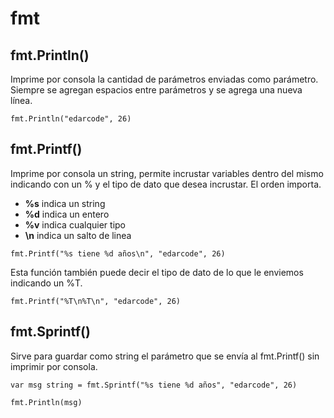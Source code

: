 # fmt

## fmt.Println()

Imprime por consola la cantidad de parámetros enviadas como parámetro. Siempre se agregan espacios entre parámetros y se agrega una nueva línea.

```
fmt.Println("edarcode", 26)
```

## fmt.Printf()

Imprime por consola un string, permite incrustar variables dentro del mismo indicando con un % y el tipo de dato que desea incrustar. El orden importa.

- **%s** indica un string
- **%d** indica un entero
- **%v** indica cualquier tipo
- **\n** indica un salto de linea

```
fmt.Printf("%s tiene %d años\n", "edarcode", 26)
```

Esta función también puede decir el tipo de dato de lo que le enviemos indicando un %T.

```
fmt.Printf("%T\n%T\n", "edarcode", 26)
```

## fmt.Sprintf()

Sirve para guardar como string el parámetro que se envía al fmt.Printf() sin imprimir por consola.

```
var msg string = fmt.Sprintf("%s tiene %d años", "edarcode", 26)

fmt.Println(msg)
```
